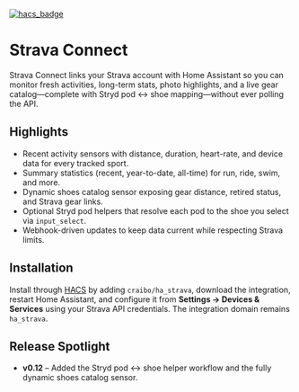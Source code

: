 [![hacs_badge](https://img.shields.io/badge/HACS-Custom-41BDF5.svg?style=for-the-badge)](https://github.com/hacs/integration)

# Strava Connect

Strava Connect links your Strava account with Home Assistant so you can monitor fresh activities, long-term stats, photo highlights, and a live gear catalog—complete with Stryd pod ↔ shoe mapping—without ever polling the API.

## Highlights

- Recent activity sensors with distance, duration, heart-rate, and device data for every tracked sport.
- Summary statistics (recent, year-to-date, all-time) for run, ride, swim, and more.
- Dynamic shoes catalog sensor exposing gear distance, retired status, and Strava gear links.
- Optional Stryd pod helpers that resolve each pod to the shoe you select via `input_select`.
- Webhook-driven updates to keep data current while respecting Strava limits.

## Installation

Install through [HACS](https://hacs.xyz/) by adding `craibo/ha_strava`, download the integration, restart Home Assistant, and configure it from **Settings → Devices & Services** using your Strava API credentials. The integration domain remains `ha_strava`.

## Release Spotlight

- **v0.12** – Added the Stryd pod ↔ shoe helper workflow and the fully dynamic shoes catalog sensor.
